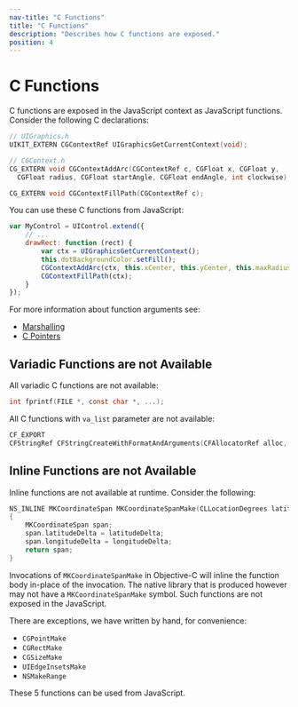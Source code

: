 ```yaml
---
nav-title: "C Functions"
title: "C Functions"
description: "Describes how C functions are exposed."
position: 4
---
```


# C Functions
C functions are exposed in the JavaScript context as JavaScript functions.
Consider the following C declarations:
```objective-c
// UIGraphics.h
UIKIT_EXTERN CGContextRef UIGraphicsGetCurrentContext(void);

// CGContext.h
CG_EXTERN void CGContextAddArc(CGContextRef c, CGFloat x, CGFloat y,
  CGFloat radius, CGFloat startAngle, CGFloat endAngle, int clockwise);

CG_EXTERN void CGContextFillPath(CGContextRef c);
```

You can use these C functions from JavaScript:
```javascript
var MyControl = UIControl.extend({
    // ...
    drawRect: function (rect) {
        var ctx = UIGraphicsGetCurrentContext();
        this.dotBackgroundColor.setFill();
        CGContextAddArc(ctx, this.xCenter, this.yCenter, this.maxRadius, 0, Math.PI * 2, 0);
        CGContextFillPath(ctx);
    }
});
```

For more information about function arguments see:
 * [Marshalling](../Marshalling.md)
 * [C Pointers](C-Pointers.md)

## Variadic Functions are not Available
All variadic C functions are not available:
```objective-c
int fprintf(FILE *, const char *, ...);
```

All C functions with `va_list` parameter are not available:
```objective-c
CF_EXPORT
CFStringRef CFStringCreateWithFormatAndArguments(CFAllocatorRef alloc, CFDictionaryRef formatOptions, CFStringRef format, va_list arguments) CF_FORMAT_FUNCTION(3,0);
```

## Inline Functions are not Available
Inline functions are not available at runtime. Consider the following:
```objective-c
NS_INLINE MKCoordinateSpan MKCoordinateSpanMake(CLLocationDegrees latitudeDelta, CLLocationDegrees longitudeDelta)
{
    MKCoordinateSpan span;
    span.latitudeDelta = latitudeDelta;
    span.longitudeDelta = longitudeDelta;
    return span;
}
```

Invocations of `MKCoordinateSpanMake` in Objective-C will inline the function body in-place of the invocation. The native library that is produced however may not have a `MKCoordinateSpanMake` symbol. Such functions are not exposed in the JavaScript.

There are exceptions, we have written by hand, for convenience:
 * `CGPointMake`
 * `CGRectMake`
 * `CGSizeMake`
 * `UIEdgeInsetsMake`
 * `NSMakeRange`

These 5 functions can be used from JavaScript.
